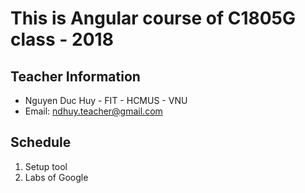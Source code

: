 # This is Angular course of C1805G class - 2018

## Teacher Information

- Nguyen Duc Huy - FIT - HCMUS - VNU
- Email: ndhuy.teacher@gmail.com

## Schedule

1. Setup tool
2. Labs of Google